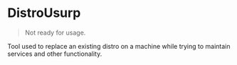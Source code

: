 # DistroUsurp

> Not ready for usage.

Tool used to replace an existing distro on a machine while trying to maintain services and other functionality.
